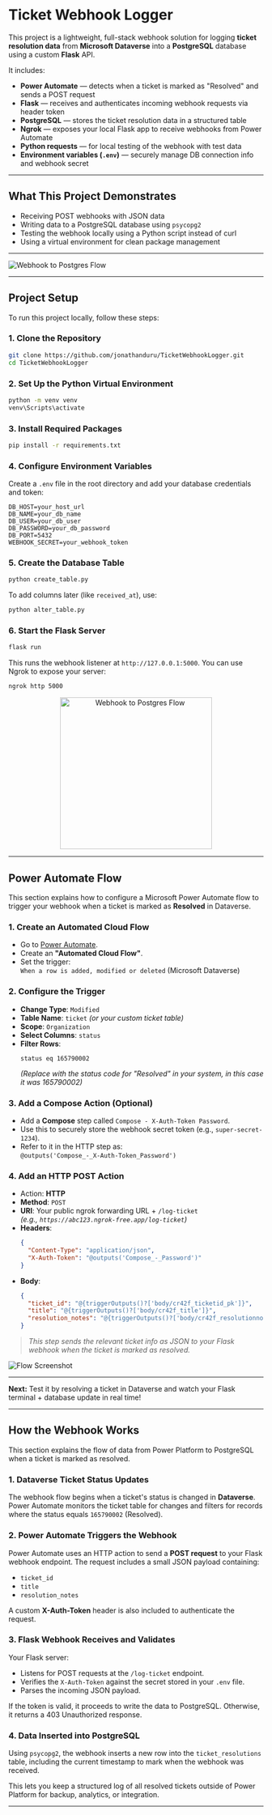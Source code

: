 # Ticket Webhook Logger

This project is a lightweight, full-stack webhook solution for logging **ticket resolution data** from **Microsoft Dataverse** into a **PostgreSQL** database using a custom **Flask** API.

It includes:

- **Power Automate** — detects when a ticket is marked as "Resolved" and sends a POST request
- **Flask** — receives and authenticates incoming webhook requests via header token
- **PostgreSQL** — stores the ticket resolution data in a structured table
- **Ngrok** — exposes your local Flask app to receive webhooks from Power Automate
- **Python requests** — for local testing of the webhook with test data
- **Environment variables (`.env`)** — securely manage DB connection info and webhook secret

---

## What This Project Demonstrates

- Receiving POST webhooks with JSON data
- Writing data to a PostgreSQL database using `psycopg2`
- Testing the webhook locally using a Python script instead of curl
- Using a virtual environment for clean package management

---

![Webhook to Postgres Flow](https://raw.githubusercontent.com/jonathanduru/TicketWebhookLogger/refs/heads/main/images/webhook-demo2.gif)

---


## Project Setup

To run this project locally, follow these steps:

### 1. Clone the Repository
```bash
git clone https://github.com/jonathanduru/TicketWebhookLogger.git
cd TicketWebhookLogger
```

### 2. Set Up the Python Virtual Environment
```bash
python -m venv venv
venv\Scripts\activate
```

### 3. Install Required Packages
```bash
pip install -r requirements.txt
```

### 4. Configure Environment Variables

Create a `.env` file in the root directory and add your database credentials and token:
```env
DB_HOST=your_host_url
DB_NAME=your_db_name
DB_USER=your_db_user
DB_PASSWORD=your_db_password
DB_PORT=5432
WEBHOOK_SECRET=your_webhook_token
```

### 5. Create the Database Table
```bash
python create_table.py
```
To add columns later (like `received_at`), use:
```bash
python alter_table.py
```

### 6. Start the Flask Server
```bash
flask run
```
This runs the webhook listener at `http://127.0.0.1:5000`. You can use Ngrok to expose your server:
```bash
ngrok http 5000
```

<div align="center">
  <img src="https://raw.githubusercontent.com/jonathanduru/TicketWebhookLogger/main/images/WebhookLoggerFlowChart.png" alt="Webhook to Postgres Flow" width="300"/>
</div>

---

## Power Automate Flow

This section explains how to configure a Microsoft Power Automate flow to trigger your webhook when a ticket is marked as **Resolved** in Dataverse.

### 1. Create an Automated Cloud Flow
- Go to [Power Automate](https://flow.microsoft.com).
- Create an **"Automated Cloud Flow"**. 
- Set the trigger:  
  `When a row is added, modified or deleted` (Microsoft Dataverse)

### 2. Configure the Trigger
- **Change Type**: `Modified`
- **Table Name**: `ticket` *(or your custom ticket table)*
- **Scope**: `Organization`
- **Select Columns**: `status`
- **Filter Rows**:  
  ```plaintext
  status eq 165790002
  ```
  *(Replace with the status code for "Resolved" in your system, in this case it was 165790002)*

### 3. Add a Compose Action (Optional)
- Add a **Compose** step called `Compose - X-Auth-Token Password`.
- Use this to securely store the webhook secret token (e.g., `super-secret-1234`).
- Refer to it in the HTTP step as:  
  `@outputs('Compose_-_X-Auth-Token_Password')`

### 4. Add an HTTP POST Action
- Action: **HTTP**
- **Method**: `POST`
- **URI**: Your public ngrok forwarding URL + `/log-ticket`  
  *(e.g., `https://abc123.ngrok-free.app/log-ticket`)*
- **Headers**:
  ```json
  {
    "Content-Type": "application/json",
    "X-Auth-Token": "@outputs('Compose_-_Password')"
  }
  ```
- **Body**:
  ```json
  {
    "ticket_id": "@{triggerOutputs()?['body/cr42f_ticketid_pk']}",
    "title": "@{triggerOutputs()?['body/cr42f_title']}",
    "resolution_notes": "@{triggerOutputs()?['body/cr42f_resolutionnotesnew']}"
  }
  ```

> *This step sends the relevant ticket info as JSON to your Flask webhook when the ticket is marked as resolved.*

![Flow Screenshot](https://raw.githubusercontent.com/jonathanduru/TicketWebhookLogger/refs/heads/main/images/HTTP_POST_Flow.png)

---

**Next:** Test it by resolving a ticket in Dataverse and watch your Flask terminal + database update in real time!

---

## How the Webhook Works

This section explains the flow of data from Power Platform to PostgreSQL when a ticket is marked as resolved.

### 1. Dataverse Ticket Status Updates

The webhook flow begins when a ticket's status is changed in **Dataverse**. Power Automate monitors the ticket table for changes and filters for records where the status equals `165790002` (Resolved).

### 2. Power Automate Triggers the Webhook

Power Automate uses an HTTP action to send a **POST request** to your Flask webhook endpoint. The request includes a small JSON payload containing:

- `ticket_id`
- `title`
- `resolution_notes`

A custom **X-Auth-Token** header is also included to authenticate the request.

### 3. Flask Webhook Receives and Validates

Your Flask server:

- Listens for POST requests at the `/log-ticket` endpoint.
- Verifies the `X-Auth-Token` against the secret stored in your `.env` file.
- Parses the incoming JSON payload.

If the token is valid, it proceeds to write the data to PostgreSQL. Otherwise, it returns a 403 Unauthorized response.

### 4. Data Inserted into PostgreSQL

Using `psycopg2`, the webhook inserts a new row into the `ticket_resolutions` table, including the current timestamp to mark when the webhook was received.

This lets you keep a structured log of all resolved tickets outside of Power Platform for backup, analytics, or integration.

---







